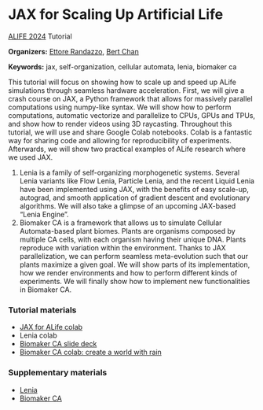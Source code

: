 # JAX for Scaling Up Artificial Life

[ALIFE 2024](https://2024.alife.org/) Tutorial


**Organizers:**
[Ettore Randazzo](https://oteret.github.io/),
[Bert Chan](https://chakazul.github.io/)

**Keywords:** jax, self-organization, cellular automata, lenia, biomaker ca

This tutorial will focus on showing how to scale up and speed up ALife simulations through seamless hardware acceleration.
First, we will give a crash course on JAX, a Python framework that allows for massively parallel computations using numpy-like syntax. We will show how to perform computations, automatic vectorize and parallelize to CPUs, GPUs and TPUs, and show how to render videos using 3D raycasting. Throughout this tutorial, we will use and share Google Colab notebooks. Colab is a fantastic way for sharing code and allowing for reproducibility of experiments.
Afterwards, we will show two practical examples of ALife research where we used JAX.
1. Lenia is a family of self-organizing morphogenetic systems. Several Lenia variants like Flow Lenia, Particle Lenia, and the recent Liquid Lenia have been implemented using JAX, with the benefits of easy scale-up, autograd, and smooth application of gradient descent and evolutionary algorithms. We will also take a glimpse of an upcoming JAX-based “Lenia Engine”.
2. Biomaker CA is a framework that allows us to simulate Cellular Automata-based plant biomes. Plants are organisms composed by multiple CA cells, with each organism having their unique DNA. Plants reproduce with variation within the environment. Thanks to JAX parallelization, we can perform seamless meta-evolution such that our plants maximize a given goal. We will show parts of its implementation, how we render environments and how to perform different kinds of experiments. We will finally show how to implement new functionalities in Biomaker CA.

### Tutorial materials
* [JAX for ALife colab](https://colab.research.google.com/github/selforglive/selforglive.github.io/blob/main/jax_alife24/jax_for_alife_tutorial_2024.ipynb)
* Lenia colab
* [Biomaker CA slide deck](https://docs.google.com/presentation/d/1NCxSnXPi1AwjL8RYfzpBTeVwjL83Dj5EOW7EqOb5U70/edit?usp=sharing)
* [Biomaker CA colab: create a world with rain](https://colab.research.google.com/github/google-research/self-organising-systems/blob/master/self_organising_systems/biomakerca/examples/notebooks/run_rain_configuration.ipynb)

### Supplementary materials

* [Lenia](https://chakazul.github.io/lenia.html)
* [Biomaker CA](https://google-research.github.io/self-organising-systems/2023/biomaker-ca/)
